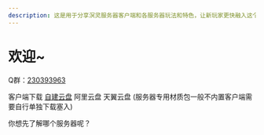```yaml
---
description: 这是用于分享溟灵服务器客户端和各服务器玩法和特色，让新玩家更快融入这个大家庭以及更新新内容可以更快发布出来以及说明玩法
---
```


# 欢迎\~

Q群：[230393963](https://jq.qq.com/?\_wv=1027\&k=dbg3vdaT)

客户端下载 [自建云盘](https://yp.fdps.top/s/xRSL) 阿里云盘 天翼云盘  (服务器专用材质包一般不内置客户端需要自行单独下载塞入)

你想先了解哪个服务器呢？

